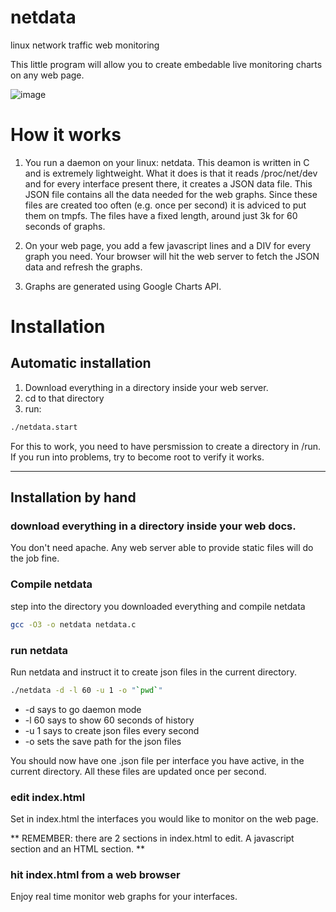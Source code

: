 netdata
=======

linux network traffic web monitoring

This little program will allow you to create embedable live monitoring charts on any web page.

![image](https://f.cloud.github.com/assets/2662304/664777/3dad6c32-d78d-11e2-9ecf-b921afebfb0b.png)

# How it works

1. You run a daemon on your linux: netdata.
This deamon is written in C and is extremely lightweight.
What it does is that it reads /proc/net/dev and for every interface present there, it creates a JSON data file.
This JSON file contains all the data needed for the web graphs.
Since these files are created too often (e.g. once per second) it is adviced to put them on tmpfs.
The files have a fixed length, around just 3k for 60 seconds of graphs.

2. On your web page, you add a few javascript lines and a DIV for every graph you need.
Your browser will hit the web server to fetch the JSON data and refresh the graphs.

3. Graphs are generated using Google Charts API.



# Installation

## Automatic installation

1. Download everything in a directory inside your web server.
2. cd to that directory
3. run:

```sh
./netdata.start
```

For this to work, you need to have persmission to create a directory in /run.
If you run into problems, try to become root to verify it works.

---

## Installation by hand

### download everything in a directory inside your web docs.
You don't need apache. Any web server able to provide static files will do the job fine.

### Compile netdata
step into the directory you downloaded everything and compile netdata

```sh
gcc -O3 -o netdata netdata.c
```

### run netdata
Run netdata and instruct it to create json files in the current directory.

```sh
./netdata -d -l 60 -u 1 -o "`pwd`"
```
 - -d says to go daemon mode
 - -l 60 says to show 60 seconds of history
 - -u 1 says to create json files every second
 - -o sets the save path for the json files

You should now have one .json file per interface you have active, in the current directory.
All these files are updated once per second.

### edit index.html
Set in index.html the interfaces you would like to monitor on the web page.

** REMEMBER: there are 2 sections in index.html to edit. A javascript section and an HTML section. **


### hit index.html from a web browser
Enjoy real time monitor web graphs for your interfaces.

